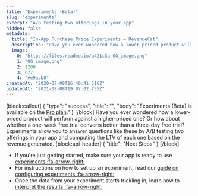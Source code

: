 ```yaml
---
title: "Experiments (Beta)"
slug: "experiments"
excerpt: "A/B testing two offerings in your app"
hidden: false
metadata: 
  title: "In-App Purchase Price Experiments – RevenueCat"
  description: "Have you ever wondered how a lower priced product will perform against a higher priced one? Or how about whether a one week free trial converts better than a three day free trial? Experiments allow you to answer questions like these by A/B testing two offerings in your app and computing the LTV of each one based on the revenue generated."
  image: 
    0: "https://files.readme.io/a421c3a-OG_image.png"
    1: "OG image.png"
    2: 1200
    3: 627
    4: "#e9acb0"
createdAt: "2020-07-09T16:40:41.516Z"
updatedAt: "2021-08-08T19:07:02.755Z"
---
```

[block:callout]
{
  "type": "success",
  "title": "",
  "body": "Experiments (Beta) is available on the [Pro plan](https://www.revenuecat.com/pricing)."
}
[/block]
Have you ever wondered how a lower-priced product will perform against a higher-priced one? Or how about whether a one-week free trial converts better than a three-day free trial? Experiments allow you to answer questions like these by A/B testing two offerings in your app and computing the LTV of each one based on the revenue generated.
[block:api-header]
{
  "title": "Next Steps"
}
[/block]
* If you're just getting started, make sure your app is ready to use [experiments :fa-arrow-right:](doc:experiments-overview)
* For instructions on how to set up an experiment, read our [guide on configuring experiments :fa-arrow-right:](doc:configuring-experiments)
* Once the data from your experiment starts trickling in, learn how to [interpret the results :fa-arrow-right:](doc:experiments-results)